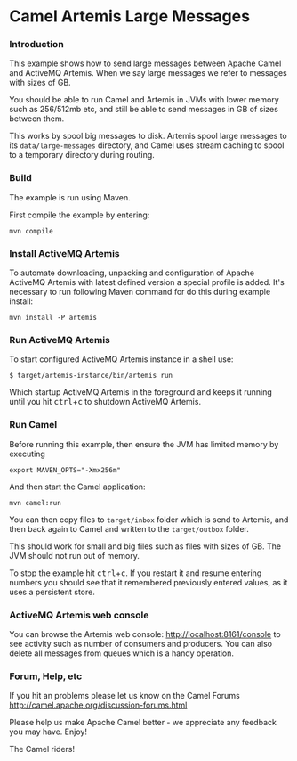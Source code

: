 # Camel Artemis Large Messages

### Introduction

This example shows how to send large messages between Apache Camel and ActiveMQ Artemis.
When we say large messages we refer to messages with sizes of GB.

You should be able to run Camel and Artemis in JVMs with lower memory such as 256/512mb etc, and
still be able to send messages in GB of sizes between them.

This works by spool big messages to disk. Artemis spool large messages to its `data/large-messages`
directory, and Camel uses stream caching to spool to a temporary directory during routing.

### Build

The example is run using Maven.

First compile the example by entering:

    mvn compile

### Install ActiveMQ Artemis

To automate downloading, unpacking and configuration of Apache ActiveMQ Artemis with latest defined version a special profile is added.
It's necessary to run following Maven command for do this during example install:

    mvn install -P artemis

### Run ActiveMQ Artemis

To start configured ActiveMQ Artemis instance in a shell use:

    $ target/artemis-instance/bin/artemis run

Which startup ActiveMQ Artemis in the foreground and keeps it running until you hit <kbd>ctrl</kbd>+<kbd>c</kbd>
to shutdown ActiveMQ Artemis.

### Run Camel

Before running this example, then ensure the JVM has limited memory by executing

    export MAVEN_OPTS="-Xmx256m"

And then start the Camel application:

    mvn camel:run

You can then copy files to `target/inbox` folder which is send to Artemis, and then
back again to Camel and written to the `target/outbox` folder.

This should work for small and big files such as files with sizes of GB.
The JVM should not run out of memory.

To stop the example hit <kbd>ctrl</kbd>+<kbd>c</kbd>.  If you restart it and resume
entering numbers you should see that it remembered previously entered values, as it
uses a persistent store.

### ActiveMQ Artemis web console

You can browse the Artemis web console: <http://localhost:8161/console> 
to see activity such as number of consumers and producers.
You can also delete all messages from queues which is a handy operation.


### Forum, Help, etc

If you hit an problems please let us know on the Camel Forums
	<http://camel.apache.org/discussion-forums.html>

Please help us make Apache Camel better - we appreciate any feedback you may
have.  Enjoy!


The Camel riders!
